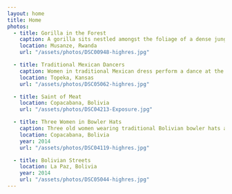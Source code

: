```yaml
---
layout: home
title: Home
photos:
  - title: Gorilla in the Forest
    caption: A gorilla sits nestled amongst the foliage of a dense jungle in Rwanda.
    location: Musanze, Rwanda
    url: "/assets/photos/DSC00948-highres.jpg"

  - title: Traditional Mexican Dancers
    caption: Women in traditional Mexican dress perform a dance at the Fiesta Mexicana event in Topeka, Kansas. The central figure is a young woman raising the edge of her dress into the air with one hand while holding a fan in the other. The rays of the setting sun highlight her.
    location: Topeka, Kansas
    url: "/assets/photos/DSC05062-highres.jpg"

  - title: Saint of Meat
    location: Copacabana, Bolivia
    url: "/assets/photos/DSC04213-Exposure.jpg"

  - title: Three Women in Bowler Hats
    caption: Three old women wearing traditional Bolivian bowler hats and layered skirts look on. The middle woman is covering her face.
    location: Copacabana, Bolivia
    year: 2014
    url: "/assets/photos/DSC04119-highres.jpg"

  - title: Bolivian Streets
    location: La Paz, Bolivia
    year: 2014
    url: "/assets/photos/DSC05044-highres.jpg"
---
```

